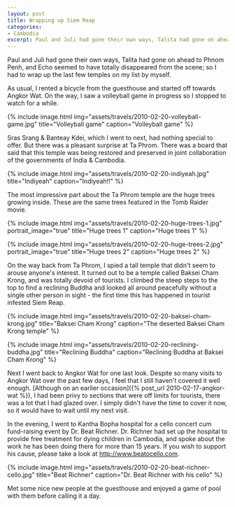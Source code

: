 ```yaml
---
layout: post
title: Wrapping up Siem Reap
categories:
- Cambodia
excerpt: Paul and Juli had gone their own ways, Talita had gone on ahead to Phnom Penh, and Echo seemed to have totally disappeared from the scene; so I had to wrap up the last few temples on my list by myself.
---
```


Paul and Juli had gone their own ways, Talita had gone on ahead to Phnom Penh,
and Echo seemed to have totally disappeared from the scene; so I had to wrap up
the last few temples on my list by myself.

As usual, I rented a bicycle from the guesthouse and started off towards Angkor
Wat. On the way, I saw a volleyball game in progress so I stopped to watch for a
while.

{% include image.html
    img="assets/travels/2010-02-20-volleyball-game.jpg"
    title="Volleyball game"
    caption="Volleyball game" %}

Sras Srang & Banteay Kdei, which I went to next, had nothing special to offer.
But there was a pleasant surprise at Ta Phrom. There was a board that said that
this temple was being restored and preserved in joint collaboration of the
governments of India & Cambodia.

{% include image.html
    img="assets/travels/2010-02-20-indiyeah.jpg"
    title="Indiyeah"
    caption="Indiyeah!!" %}

The most impressive part about the Ta Phrom temple are the huge trees growing
inside. These are the same trees featured in the Tomb Raider movie.

{% include image.html
    img="assets/travels/2010-02-20-huge-trees-1.jpg"
    portrait_image="true"
    title="Huge trees 1"
    caption="Huge trees 1" %}

{% include image.html
    img="assets/travels/2010-02-20-huge-trees-2.jpg"
    portrait_image="true"
    title="Huge trees 2"
    caption="Huge trees 2" %}

On the way back from Ta Phrom, I spied a tall temple that didn't seem to arouse
anyone's interest. It turned out to be a temple called Baksei Cham Krong, and was
totally devoid of tourists. I climbed the steep steps to the top to find a
reclining Buddha and looked all around peacefully without a single other person
in sight - the first time this has happened in tourist infested Siem Reap.

{% include image.html
    img="assets/travels/2010-02-20-baksei-cham-krong.jpg"
    title="Baksei Cham Krong"
    caption="The deserted Baksei Cham Krong temple" %}

{% include image.html
    img="assets/travels/2010-02-20-reclining-buddha.jpg"
    title="Reclining Buddha"
    caption="Reclining Buddha at Baksei Cham Krong" %}

Next I went back to Angkor Wat for one last look. Despite so many visits to
Angkor Wat over the past few days, I feel that I still haven't covered it well
enough. [Although on an earlier occasion]({% post_url 2010-02-17-angkor-wat %}),
I had been privy to sections that were off limits for tourists, there was a lot
that I had glazed over. I simply didn't have the time to cover it now, so it
would have to wait until my next visit.

In the evening, I went to Kantha Bopha hospital for a cello concert cum
fund-raising event by Dr. Beat Richner. Dr. Richner had set up the hospital to
provide free treatment for dying children in Cambodia, and spoke about the work
he has been doing there for more than 15 years. If you wish to support his
cause, please take a look at <a href="http://www.beatocello.com"
target="_blank">http://www.beatocello.com</a>.

{% include image.html
    img="assets/travels/2010-02-20-beat-richner-cello.jpg"
    title="Beat Richner"
    caption="Dr. Beat Richner with his cello" %}

Met some nice new people at the guesthouse and enjoyed a game of pool with them
before calling it a day.
